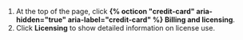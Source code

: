 1. At the top of the page, click **{% octicon "credit-card" aria-hidden="true" aria-label="credit-card" %} Billing and licensing**.
1. Click **Licensing** to show detailed information on license use.
